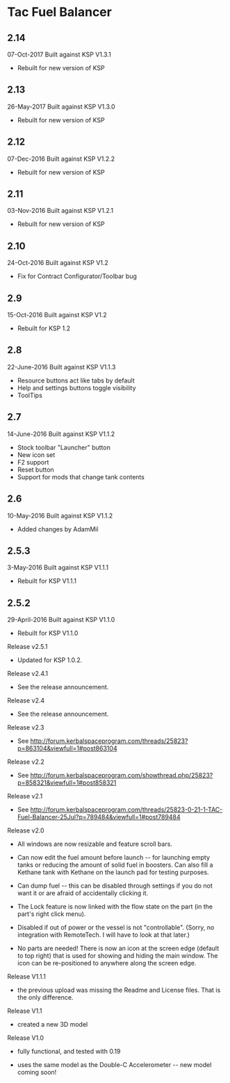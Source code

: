 Tac Fuel Balancer
=================

2.14
----
07-Oct-2017 Built against KSP V1.3.1
* Rebuilt for new version of KSP



2.13
----
26-May-2017 Built against KSP V1.3.0
* Rebuilt for new version of KSP



2.12
----
07-Dec-2016 Built against KSP V1.2.2
* Rebuilt for new version of KSP



2.11
----
03-Nov-2016 Built against KSP V1.2.1
* Rebuilt for new version of KSP



2.10
----
24-Oct-2016 Built against KSP V1.2
* Fix for Contract Configurator/Toolbar bug



2.9
---
15-Oct-2016 Built against KSP V1.2
* Rebuilt for KSP 1.2



2.8
---
22-June-2016 Built against KSP V1.1.3

* Resource buttons act like tabs by default
* Help and settings buttons toggle visibility
* ToolTips



2.7
---
14-June-2016 Built against KSP V1.1.2

* Stock toolbar "Launcher" button
* New icon set
* F2 support
* Reset button
* Support for mods that change tank contents



2.6
---
10-May-2016 Built against KSP V1.1.2

* Added changes by AdamMil



2.5.3
-----
3-May-2016 Built against KSP V1.1.1

* Rebuilt for KSP V1.1.1



2.5.2
-----
29-April-2016 Built against KSP V1.1.0

* Rebuilt for KSP V1.1.0



Release v2.5.1

- Updated for KSP 1.0.2.

Release v2.4.1

- See the release announcement.

Release v2.4

- See the release announcement.

Release v2.3

- See http://forum.kerbalspaceprogram.com/threads/25823?p=863104&viewfull=1#post863104

Release v2.2

- See http://forum.kerbalspaceprogram.com/showthread.php/25823?p=858321&viewfull=1#post858321

Release v2.1

- See http://forum.kerbalspaceprogram.com/threads/25823-0-21-1-TAC-Fuel-Balancer-25Jul?p=789484&viewfull=1#post789484

Release v2.0

- All windows are now resizable and feature scroll bars.

- Can now edit the fuel amount before launch -- for launching empty tanks or reducing the amount of solid fuel in boosters. Can also fill a Kethane tank with Kethane on the launch pad for testing purposes.

- Can dump fuel -- this can be disabled through settings if you do not want it or are afraid of accidentally clicking it.

- The Lock feature is now linked with the flow state on the part (in the part's right click menu).

- Disabled if out of power or the vessel is not "controllable". (Sorry, no integration with RemoteTech. I will have to look at that later.)

- No parts are needed! There is now an icon at the screen edge (default to top right) that is used for showing and hiding the main window. The icon can be re-positioned to anywhere along the screen edge.

Release V1.1.1

- the previous upload was missing the Readme and License files. That is the only difference.

Release V1.1

- created a new 3D model

Release V1.0

- fully functional, and tested with 0.19

- uses the same model as the Double-C Accelerometer -- new model coming soon!